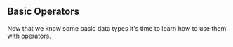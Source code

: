 ## Basic Operators

Now that we know some basic data types it's time to learn how to use them with operators.
